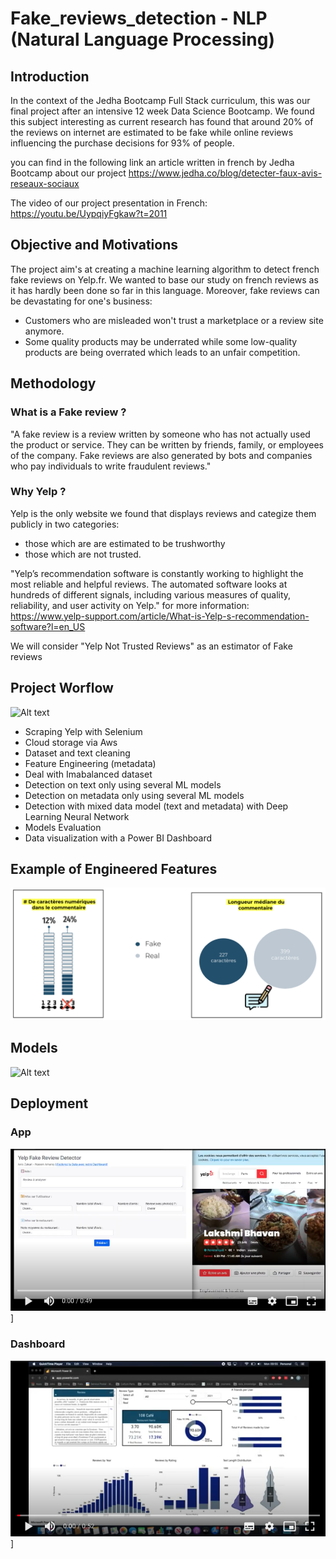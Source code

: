# Fake_reviews_detection - NLP (Natural Language Processing)

## Introduction
In the context of the Jedha Bootcamp Full Stack curriculum,
this was our final project after an intensive 12 week Data Science Bootcamp.
We found this subject interesting as current research has found that around 20% of the reviews on internet are estimated to be fake while online reviews influencing the purchase decisions for 93% of people.

you can find in the following link an article written in french by Jedha Bootcamp about our project
https://www.jedha.co/blog/detecter-faux-avis-reseaux-sociaux

The video of our project presentation in French:
https://youtu.be/UypqiyFgkaw?t=2011

## Objective and Motivations
The project aim's at creating a machine learning algorithm to detect french fake reviews on Yelp.fr.
We wanted to base our study on french reviews as it has hardly been done so far in this language.
Moreover, fake reviews can be devastating for one's business:
* Customers who are misleaded won't trust a marketplace or a review site anymore. 
* Some quality products may be underrated while some low-quality products are being overrated which leads to an unfair competition.  

## Methodology
### What is a Fake review ?
"A fake review is a review written by someone who has not actually used the product or service. They can be written by friends, family, or employees of the company. Fake reviews are also generated by bots and companies who pay individuals to write fraudulent reviews."

### Why Yelp ?
Yelp is the only website we found that displays reviews and categize them publicly in two categories:
* those which are  are estimated to be trushworthy
* those which are not trusted.

"Yelp’s recommendation software is constantly working to highlight the most reliable and helpful reviews. The automated software looks at hundreds of different signals, including various measures of quality, reliability, and user activity on Yelp."
for more information: https://www.yelp-support.com/article/What-is-Yelp-s-recommendation-software?l=en_US

We will consider "Yelp Not Trusted Reviews" as an estimator of Fake reviews

## Project Worflow
![Alt text](https://uploads-ssl.webflow.com/5ecea319ef4214bb71278093/601d6ef087c1ab11f9d6b7b6_Group%2093%20(1).png)

* Scraping Yelp with Selenium
* Cloud storage via Aws
* Dataset and text cleaning
* Feature Engineering (metadata)
* Deal with Imabalanced dataset
* Detection on text only using several ML models
* Detection on metadata only using several ML models
* Detection with mixed data model (text and metadata) with Deep Learning Neural Network 
* Models Evaluation
* Data visualization with a Power BI Dashboard

## Example of Engineered Features
![Alt text](engineered_features_example.png)


## Models

![Alt text](https://uploads-ssl.webflow.com/5ecea319ef4214bb71278093/601d874ceb8af50f8b2a8b0a_deep-learning.png)

## Deployment 

### App
[![Alt text](preview_app_h.png)](https://drive.google.com/file/d/1IJioa7t7Bg221TxkrTRSPG9ruv7RbK82/preview)]

### Dashboard
[![Alt text](preview_pbi.png)](https://drive.google.com/file/d/1MSeauH8IsN2RFwZDhcgwFqbXpgX_Go4Y/preview)]





